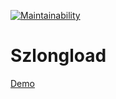 [![Maintainability](https://api.codeclimate.com/v1/badges/1c5e38a5309080511fea/maintainability)](https://codeclimate.com/github/Akkowicz/szlongload/maintainability)

# Szlongload
[Demo](https://szlongload.herokuapp.com/)
